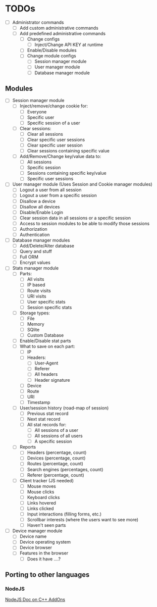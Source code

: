 # TODOs

* [ ] Administrator commands
  * [ ] Add custom administrative commands
  * [ ] Add predefined administrative commands
    * [ ] Change configs
      * [ ] Inject/Change API KEY at runtime
    * [ ] Enable/Disable modules
    * [ ] Change module configs
      * [ ] Session manager module
      * [ ] User manager module
      * [ ] Database manager module

## Modules

* [ ] Session manager module
  * [ ] Inject/remove/change cookie for:
    * [ ] Everyone
    * [ ] Specific user
    * [ ] Specific session of a user
  * [ ] Clear sessions:
    * [ ] Clear all sessions
    * [ ] Clear specific user sessions
    * [ ] Clear specific user session
    * [ ] Clear sessions containing specific value
  * [ ] Add/Remove/Change key/value data to:
    * [ ] All sessions
    * [ ] Specific session
    * [ ] Sessions containing specific key/value
    * [ ] Specific user sessions
* [ ] User manager module (Uses Session and Cookie manager modules)
  * [ ] Logout a user from all session
  * [ ] Logout a user from a specific session
  * [ ] Disallow a device
  * [ ] Disallow all devices
  * [ ] Disable/Enable Login
  * [ ] Clear session data in all sessions or a specific session
  * [ ] Access to session modules to be able to modify those sessions
  * [ ] Authorization
  * [ ] Authentication
* [ ] Database manager modules
  * [ ] Add/Delete/Alter database
  * [ ] Query and stuff
  * [ ] Full ORM
  * [ ] Encrypt values
* [ ] Stats manager module
  * [ ] Parts:
    * [ ] All visits
    * [ ] IP based
    * [ ] Route visits
    * [ ] URI visits
    * [ ] User specific stats
    * [ ] Session specific stats
  * [ ] Storage types:
    * [ ] File
    * [ ] Memory
    * [ ] SQlite
    * [ ] Custom Database
  * [ ] Enable/Disable stat parts
  * [ ] What to save on each part:
    * [ ] IP
    * [ ] Headers:
      * [ ] User-Agent
      * [ ] Referer
      * [ ] All headers
      * [ ] Header signature
    * [ ] Device
    * [ ] Route
    * [ ] URI
    * [ ] Timestamp
  * [ ] User/session history (road-map of session)
    * [ ] Previous stat record
    * [ ] Next stat record
    * [ ] All stat records for:
      * [ ] All sessions of a user
      * [ ] All sessions of all users
      * [ ] A specific session
  * [ ] Reports
    * [ ] Headers (percentage, count)
    * [ ] Devices (percentage, count)
    * [ ] Routes (percentage, count)
    * [ ] Search engines (percentages, count)
    * [ ] Referer (percentage, count)
  * [ ] Client tracker (JS needed)
    * [ ] Mouse moves
    * [ ] Mouse clicks
    * [ ] Keyboard clicks
    * [ ] Links hovered
    * [ ] Links clicked
    * [ ] Input interactions (filling forms, etc.)
    * [ ] Scrollbar interests (where the users want to see more)
    * [ ] Haven't seen parts
* [ ] Device manager module
  * [ ] Device name
  * [ ] Device operating system
  * [ ] Device browser
  * [ ] Features in the browser
    * [ ] Does it have ....?

## Porting to other languages

### NodeJS

[NodeJS Doc on C++ AddOns](https://nodejs.org/dist/latest-v8.x/docs/api/addons.html)
